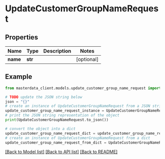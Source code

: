# UpdateCustomerGroupNameRequest


## Properties

Name | Type | Description | Notes
------------ | ------------- | ------------- | -------------
**name** | **str** |  | [optional] 

## Example

```python
from masterdata_client.models.update_customer_group_name_request import UpdateCustomerGroupNameRequest

# TODO update the JSON string below
json = "{}"
# create an instance of UpdateCustomerGroupNameRequest from a JSON string
update_customer_group_name_request_instance = UpdateCustomerGroupNameRequest.from_json(json)
# print the JSON string representation of the object
print(UpdateCustomerGroupNameRequest.to_json())

# convert the object into a dict
update_customer_group_name_request_dict = update_customer_group_name_request_instance.to_dict()
# create an instance of UpdateCustomerGroupNameRequest from a dict
update_customer_group_name_request_from_dict = UpdateCustomerGroupNameRequest.from_dict(update_customer_group_name_request_dict)
```
[[Back to Model list]](../README.md#documentation-for-models) [[Back to API list]](../README.md#documentation-for-api-endpoints) [[Back to README]](../README.md)


